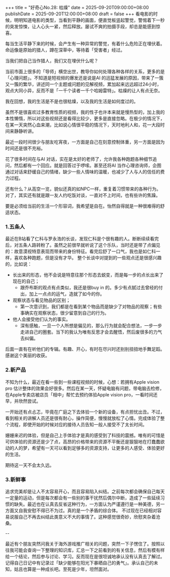 
+++
title = "好奇心No.28: 枯燥"
date = 2025-09-20T09:00:00+08:00
publishDate = 2025-09-20T12:00:00+08:00
draft = false
+++
看电影的时候，明明知道电影的类型，当看到平静的画面，便直觉板竖起警觉，警惕着下一秒的突发惊悚，让人心头一紧，然后释放。屡试不爽的拍摄手段，却总是能感到惊喜。

每当生活平静下来的时候，会产生有一种异常的警觉，有着什么危险正在埋伏着。命运像是原始的猎人，蹲在深草中，等待着「受害者」经过。

当我们把自己当作猎人，我们又在埋伏什么呢？


 <!--more--> 

当前市面上很多的「导师」横空出世，教导你如何处理各种各样的关系，更多的是「心理问题」。不知道是短视频的爆发还是说是AI 的迅猛发展的原因，带来了一簇又一簇的繁华，讲述同一个主题或问题的见解视频，累加起来远远超过24小时，观点大同小异，反而不是「一千个读者一千个哈姆雷特」。枯燥的让人有点无奈。

我在回想，我的生活是不是也很枯燥，以及我的生活是如何度过的。

虽然不是很喜欢过多教育性质的视频，我的性子也许本来就是慢热型的，加上我的本性懒惰，所以对这些视频还是看得比较少，更多是直接忽略。在极少的情况下，在某一天突然心血来潮，比如说心情很平稳的情况下，天时地利人和，花一大段时间来静静听讲。

最近一段时间很少与朋友吃宵夜，一方面是自己在刻意控制体重，另一方面是因为时间还是很不充裕。

花了很多时间在与AI 对话，实在是太好的老师了，允许我各种跑题各种细节追问，然后都有一个回应。就是回答过于啰嗦。甚至还将AI 当作心理咨询师，企图通过对话来舒缓自己的情绪，缺少一些人情味的温暖，也减少了人与人的信任的费力过程。

还有什么？从高空一览，貌似还真的如NPC一样，重复着习惯带来的各种行为。对了，其实还有就是跟一友人约吃饭对谈，一直对不上时间，也有些许的焦躁。

要是必须给当前的生活一个形容词，我希望是自在。怡然自得就是一种很难得的舒适状态。


### 1.五条人

最近在B站看了仁科与罗永浩的长谈，发现仁科是个很有趣的人。断断续续看完后，对五条人路转粉了。虽然之前很早就听说了这个乐队，当时还是带了点偏见的：故意漠视特意表现而带来的身份特征。看完后舒了一口气，我也是如仁科一样，喜欢各种跑题，但是没有才华。
整个长谈中对提到的一些观点还是很感兴趣的，比如说：

- 长出来的形态，他不会说是特意往那个形态去蜕变，而是每一步的点长出来了现在的自己；
    - 跟乔布斯的观点有点类似，我还是很buy in 的。多少有点腻过去曾经的付出，加上一点点的运气，造就了如今的你。
- 观察状态与看见物品的区别；
    - 第一次意识到，我们都是在看到某个物品而是缺少了对物品的观察；有些事确实在观察状态，很少留意到自己的行为。
- 他人会接受他们认为的事实。
    - 深有感触，一旦一个人所想是偏见的，那么行为就会配合想法，一步一步走进自己的圈套。当下的我认为唯有反思才会去醒悟，然后废很多的力气去纠偏。

后面一直有在听他们的专辑。有趣、开心，有时在尽兴时还别别扭扭地手舞足蹈。感谢这个美丽的收获。


### 2.新产品

不知为什么，最近在看一些到一些课程视频的时候，心想：若拥有Apple vision pro 估计整体的效果会好很多。然后在某一天，怀疑电脑有问题，带电脑去检修，在Apple专卖店被店员「相中」帮忙去预约体验Apple vision pro，一看时间还早，并欣然尝试。

一开始还有点忐忑，毕竟在广庭之下去体验一个新的设备，有点担忧出丑。不过，看到相关的讲解人员还是很有耐心，操作简便，慢慢就放松了心情。完成体验了整个流程，即使开始的时候对应的接待人员告知一般人接受不了太长时间。

姗姗来迟的体验，但是自己上手体验才是真的感受到了科技的震撼。唯有的可惜是可供体验的资源还是少了点，高昂的价格带来的资源不平衡还是狠狠地在打蠢蠢欲动的人的梦，希望有一天可以看到足够多的资源支持，让更多的人感受、体验更好的生活。

期待这一天不会太久远。


### 3.新鲜事

追求完美却是让人不太容易开心，而且容易陷入纠结。之前每次都会确保自己每天一定量的运动，但是每次都会有一些别的事干扰然后偶尔中断，造成了一些延续习惯的缺失。最近也在认真去反省这种行为，一方面认为严谨遵行是一种美德，另一方面又自我安慰不得已不为过。真的是一个矛盾的综合体。
不过现在已经相对容易说服自己不再去纠结此类意义不大的事情了。这种感觉很奇妙，欣慰夹杂着沧桑。

--

最近有个朋友突然问我关于海外游戏推广相关的问题，突然一下子愣住了。按照以往我可能会查询一下整理的知识库，汇总一下之前看到的有关信息，然后有模有样给一个结论，然后参与讨论、学习。反而现在是很坦诚地承认没有认真去了解过。记得自己日记中有记录过「缺少能够在阳光下暴晒自己的勇气」。承认自己的未知，姑且也算是一种成长吧。至死是少年，坦然面对。
